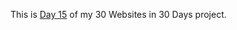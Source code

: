 This is <a href="https://cwang1996.github.io/Fashion/">Day 15</a> of my 30 Websites in 30 Days project.

